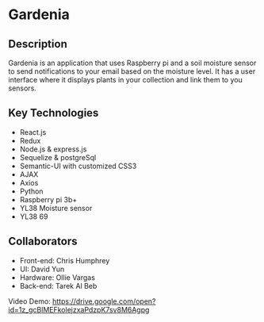 <h1>Gardenia</h1>

<h2>Description</h2>
Gardenia is an application that uses Raspberry pi and a soil moisture sensor to send notifications to your email based on the moisture level.
It has a user interface where it displays plants in your collection and link them to you sensors.

## Key Technologies
 * React.js
 * Redux
 * Node.js & express.js
 * Sequelize & postgreSql
 * Semantic-UI with customized CSS3
 * AJAX
 * Axios
 * Python 
 * Raspberry pi 3b+
 * YL38 Moisture sensor
 * YL38 69 

## Collaborators
 * Front-end: Chris Humphrey 
 * UI: David Yun 
 * Hardware: Ollie Vargas 
 * Back-end: Tarek Al Beb
 
 Video Demo: https://drive.google.com/open?id=1z_gcBlMEFkolejzxaPdzpK7sv8M6Agpg
